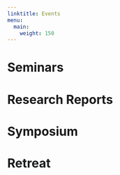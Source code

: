 ```yaml
---
linktitle: Events
menu:
  main:
    weight: 150
---
```


# Seminars

# Research Reports

# Symposium

# Retreat
